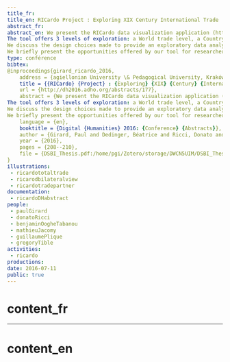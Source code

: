 ```yaml
---
title_fr:
title_en: RICardo Project : Exploring XIX Century International Trade
abstract_fr:
abstract_en: We present the RICardo data visualization application (http://ricardo.medialab.sciences-po.fr) designed to explore a XIXth century international trade statistics database.
The tool offers 3 levels of exploration: a World trade level, a Country level detailing the commercial partners of a chosen country, and a Bilateral level revealing the differences in mirrored trade flows.
We discuss the design choices made to provide an exploratory data analysis tool which respects and represents the data uncertainty and heterogeneity of our historical database.
We briefly present the opportunities offered by our tool for researchers and students, and explain our own transdisciplinary research method combining skills from History, Economy, Information Technology and Information Design.
type: conférence
bibtex:
@inproceedings{girard_ricardo_2016,
	address = {agiellonian University \& Pedagogical University, Kraków, Poland},
	title = {{RICardo} {Project} : {Exploring} {XIX} {Century} {International} {Trade}},
	url = {http://dh2016.adho.org/abstracts/177},
	abstract = {We present the RICardo data visualization application (http://ricardo.medialab.sciences-po.fr) designed to explore a XIXth century international trade statistics database.
The tool offers 3 levels of exploration: a World trade level, a Country level detailing the commercial partners of a chosen country, and a Bilateral level revealing the differences in mirrored trade flows.
We discuss the design choices made to provide an exploratory data analysis tool which respects and represents the data uncertainty and heterogeneity of our historical database.
We briefly present the opportunities offered by our tool for researchers and students, and explain our own transdisciplinary research method combining skills from History, Economy, Information Technology and Information Design.},
	language = {en},
	booktitle = {Digital {Humanities} 2016: {Conference} {Abstracts}},
	author = {Girard, Paul and Dedinger, Béatrice and Ricci, Donato and Ooghe-Tabanou, Benjamin and Jacomy, Mathieu and Plique, Guillaume and Tible, Grégory},
	year = {2016},
	pages = {208--210},
	file = {DSBI_Thesis.pdf:/home/pgi/Zotero/storage/DWCN5UIM/DSBI_Thesis.pdf:application/pdf}
}
illustrations:
 - ricardototaltrade
 - ricarodbilateralview
 - ricardotradepartner
documentation:
 - ricardoDHabstract
people:
 - paulGirard
 - donatoRicci
 - benjaminOogheTabanou
 - mathieuJacomy
 - guillaumePlique
 - gregoryTible
activities:
 - ricardo
productions:
date: 2016-07-11
public: true
---
```


# content_fr

---

# content_en